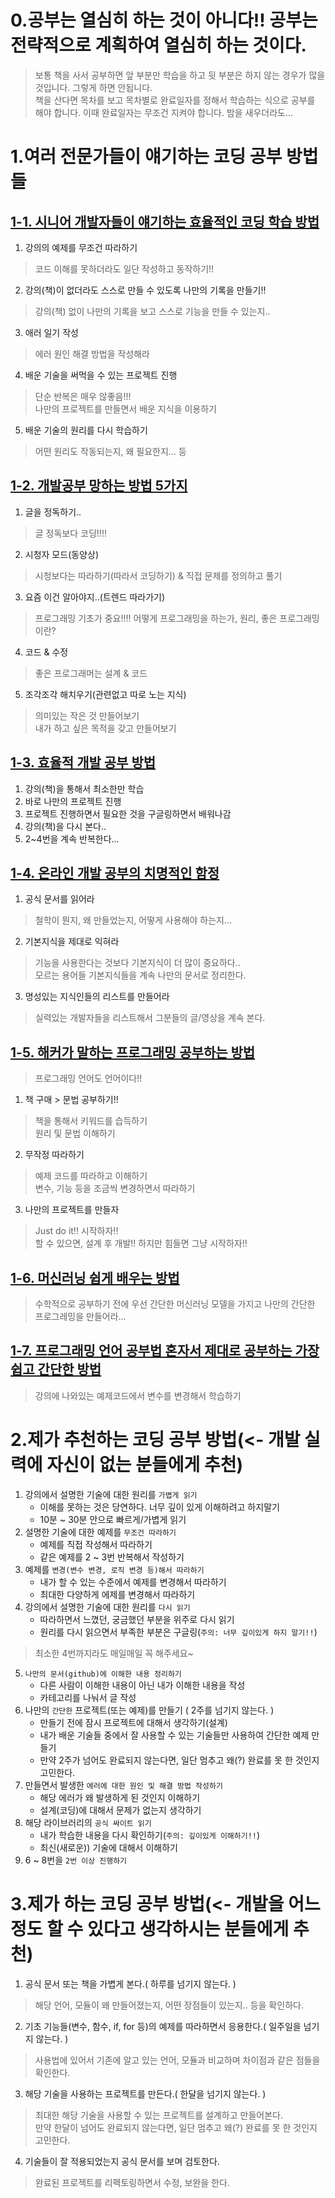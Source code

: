 # 0.공부는 열심히 하는 것이 아니다!! 공부는 전략적으로 계획하여 열심히 하는 것이다.
> 보통 책을 사서 공부하면 앞 부분만 학습을 하고 뒷 부분은 하지 않는 경우가 많을 것입니다. 그렇게 하면 안됩니다.    
> 책을 산다면 목차를 보고 목차별로 완료일자를 정해서 학습하는 식으로 공부를 해야 합니다. 이때 완료일자는 무조건 지켜야 합니다. 밤을 새우더라도...
​
# 1.여러 전문가들이 얘기하는 코딩 공부 방법들
## [1-1. 시니어 개발자들이 얘기하는 효율적인 코딩 학습 방법](https://www.youtube.com/watch?v=moeDDhqW5z0)
1. 강의의 예제를 무조건 따라하기
> 코드 이해를 못하더라도 일단 작성하고 동작하기!!
2. 강의(책)이 없더라도 스스로 만들 수 있도록 나만의 기록을 만들기!!
> 강의(책) 없이 나만의 기록을 보고 스스로 기능을 만들 수 있는지..
3. 애러 일기 작성
> 에러 원인 해결 방법을 작성해라
4. 배운 기술을 써먹을 수 있는 프로젝트 진행
> 단순 반복은 매우 않좋음!!!    
> 나만의 프로젝트를 만들면서 배운 지식을 이용하기
5. 배운 기술의 원리를 다시 학습하기
> 어떤 원리도 작동되는지, 왜 필요한지... 등
​
## [1-2. 개발공부 망하는 방법 5가지](https://www.youtube.com/watch?v=bdkZm_IXYi8)
1. 글을 정독하기..
> 글 정독보다 코딩!!!!
2. 시청자 모드(동양상)
> 시청보다는 따라하기(따라서 코딩하기) & 직접 문제를 정의하고 풀기
3. 요즘 이건 알아야지..(트렌드 따라가기)
> 프로그래밍 기초가 중요!!!!
> 어떻게 프로그래밍을 하는가, 원리, 좋은 프로그래밍이란?
4. 코드 & 수정
> 좋은 프로그래머는 설계 & 코드 
5. 조각조각 해치우기(관련없고 따로 노는 지식)
> 의미있는 작은 것 만들어보기     
> 내가 하고 싶은 목적을 갖고 만들어보기
​
## [1-3. 효율적 개발 공부 방법](https://www.youtube.com/watch?v=kDzrC4K8uG0&t=279s)
1. 강의(책)을 통해서 최소한만 학습
2. 바로 나만의 프로젝트 진행
3. 프로젝트 진행하면서 필요한 것을 구글링하면서 배워나감
4. 강의(책)을 다시 본다..
5. 2~4번을 계속 반복한다...
​
## [1-4. 온라인 개발 공부의 치명적인 함정](https://www.youtube.com/watch?v=d3PYoBwow9I)
1. 공식 문서를 읽어라
> 철학이 뭔지, 왜 만들었는지, 어떻게 사용해야 하는지...
2. 기본지식을 제대로 익혀라
> 기능을 사용한다는 것보다 기본지식이 더 많이 중요하다..    
> 모르는 용어들 기본지식들을 계속 나만의 문서로 정리한다.
3. 명성있는 지식인들의 리스트를 만들어라
> 실력있는 개발자들을 리스트해서 그분들의 글/영상을 계속 본다.
​
## [1-5. 해커가 말하는 프로그래밍 공부하는 방법](https://www.youtube.com/watch?v=wz7cyyY7XOk)
> 프로그래밍 언어도 언어이다!!
1. 책 구매 > 문법 공부하기!!
> 책을 통해서 키워드를 습득하기    
> 원리 및 문법 이해하기
2. 무작정 따라하기
> 예제 코드를 따라하고 이해하기    
> 변수, 기능 등을 조금씩 변경하면서 따라하기
3. 나만의 프로젝트를 만들자
> Just do it!! 시작하자!!    
> 할 수 있으면, 설계 후 개발!! 하지만 힘들면 그냥 시작하자!!
​
## [1-6. 머신러닝 쉽게 배우는 방법](https://www.youtube.com/watch?v=432p379XXMw)
> 수학적으로 공부하기 전에 우선 간단한 머신러닝 모델을 가지고 나만의 간단한 프로그레밍을 만들어라...
​
## [1-7. 프로그래밍 언어 공부법 혼자서 제대로 공부하는 가장 쉽고 간단한 방법](https://www.youtube.com/watch?v=lgRSaexb73E)
> 강의에 나와있는 예제코드에서 변수를 변경해서 학습하기
​
​
# 2.제가 추천하는 코딩 공부 방법(<- 개발 실력에 자신이 없는 분들에게 추천)
1. 강의에서 설명한 기술에 대한 원리를 `가볍게 읽기`
    - 이해를 못하는 것은 당연하다. 너무 깊이 있게 이해하려고 하지말기
    - 10분 ~ 30분 안으로 빠르게/가볍게 읽기
2. 설명한 기술에 대한 예제를 `무조건 따라하기`
    - 예제를 직접 작성해서 따라하기
    - 같은 예제를 2 ~ 3번 반복해서 작성하기
3. 예제를 `변경(변수 변경, 로직 변경 등)해서 따라하기`
    - 내가 할 수 있는 수준에서 예제를 변경해서 따라하기
    - 최대한 다양하게 에제를 변경해서 따라하기
4. 강의에서 설명한 기술에 대한 원리를 `다시 읽기`
    - 따라하면서 느꼈던, 궁금했던 부분을 위주로 다시 읽기
    - 원리를 다시 읽으면서 부족한 부분은 구글링(`주의: 너무 깊이있게 하지 말기!!`)
> 최소한 4번까지라도 매일매일 꼭 해주세요~
5. `나만의 문서(github)에 이해한 내용 정리하기`
    - 다른 사람이 이해한 내용이 아닌 내가 이해한 내용을 작성
    - 카테고리를 나눠서 글 작성
6. 나만의 `간단한` 프로젝트(또는 예제)를 만들기 ( 2주를 넘기지 않는다. )
    - 만들기 전에 잠시 프로젝트에 대해서 생각하기(설계)
    - 내가 배운 기술들 중에서 잘 사용할 수 있는 기술들만 사용하여 간단한 예제 만들기
    - 만약 2주가 넘어도 완료되지 않는다면, 일단 멈추고 왜(?) 완료를 못 한 것인지 고민한다.
7. 만들면서 발생한 `에러에 대한 원인 및 해결 방법 작성하기`
    - 해당 에러가 왜 발생하게 된 것인지 이해하기
    - 설계(코딩)에 대해서 문제가 없는지 생각하기
8. 해당 라이브러리의 `공식 싸이트 읽기`
    -  내가 학습한 내용을 다시 확인하기(`주의: 깊이있게 이해하기!!`)  
    -  최신(새로운)) 기술에 대해서 이해하기
9. 6 ~ 8번을 `2번 이상 진행하기`
​
​
# 3.제가 하는 코딩 공부 방법(<- 개발을 어느정도 할 수 있다고 생각하시는 분들에게 추천)
1. 공식 문서 또는 책을 가볍게 본다.( 하루를 넘기지 않는다. )
> 해당 언어, 모듈이 왜 만들어졌는지, 어떤 장점들이 있는지.. 등을 확인하다.
2. 기초 기능들(변수, 함수, if, for 등)의 예제를 따라하면서 응용한다.( 일주일을 넘기지 않는다. )
> 사용법에 있어서 기존에 알고 있는 언어, 모듈과 비교하며 차이점과 같은 점들을 확인한다.
3. 해당 기술을 사용하는 프로젝트를 만든다.( 한달을 넘기지 않는다. )
> 최대한 해당 기술을 사용할 수 있는 프로젝트를 설계하고 만들어본다.     
> 만약 한달이 넘어도 완료되지 않는다면, 일단 멈추고 왜(?) 완료를 못 한 것인지 고민한다.
4. 기술들이 잘 적용되었는지 공식 문서를 보며 검토한다.
> 완료된 프로젝트를 리펙토링하면서 수정, 보완을 한다.